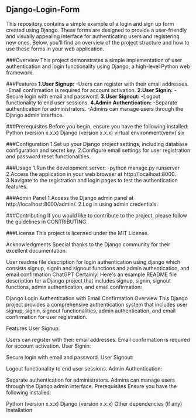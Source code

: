 ## Django-Login-Form
This repository contains a simple example of a login and sign up form created using Django. These forms are designed to provide a user-friendly and visually appealing interface for authenticating users and registering new ones. Below, you'll find an overview of the project structure and how to use these forms in your web application. 

###Overview
This project demonstrates a simple implementation of user authentication and login functionality using Django, a high-level Python web framework.

###Features
**1.User Signup:**
  -Users can register with their email addresses.
  -Email confirmation is required for account activation.
**2.User Signin:**
  -Secure login with email and password.
**3.User Signout:**
  -Logout functionality to end user sessions.
**4.Admin Authentication:**
  -Separate authentication for administrators.
  -Admins can manage users through the Django admin interface.

###Prerequisites
Before you begin, ensure you have the following installed:
Python (version x.x.x)
Django (version x.x.x)
virtual environment(venv)
six

###Configuration
1.Set up your Django project settings, including database configuration and secret key.
2.Configure email settings for user registration and password reset functionalities.

###Usage
1.Run the development server:
  -python manage.py runserver
2.Access the application in your web browser at http://localhost:8000.
3.Navigate to the registration and login pages to test the authentication features.

###Admin Panel
1.Access the Django admin panel at http://localhost:8000/admin/.
2.Log in using admin credentials.

###Contributing
If you would like to contribute to the project, please follow the guidelines in CONTRIBUTING.

###License
This project is licensed under the MIT License.

Acknowledgments
Special thanks to the Django community for their excellent documentation.


User
readme file description for login authentication using django which consists signup, signin and signout functions and admin authentication, and email confirmation
ChatGPT
Certainly! Here's an example README file description for a Django project that includes signup, signin, signout functions, admin authentication, and email confirmation:

Django Login Authentication with Email Confirmation
Overview
This Django project provides a comprehensive authentication system that includes user signup, signin, signout functionalities, admin authentication, and email confirmation for user registration.

Features
User Signup:

Users can register with their email addresses.
Email confirmation is required for account activation.
User Signin:

Secure login with email and password.
User Signout:

Logout functionality to end user sessions.
Admin Authentication:

Separate authentication for administrators.
Admins can manage users through the Django admin interface.
Prerequisites
Ensure you have the following installed:

Python (version x.x.x)
Django (version x.x.x)
Other dependencies (if any)
Installation
